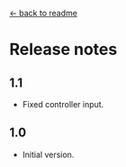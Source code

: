 ﻿[← back to readme](README.md)

# Release notes
## 1.1
* Fixed controller input.

## 1.0
* Initial version.
